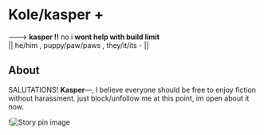 # Kole/kasper +

---> **kasper !!** no i **wont help with build limit**  
|| he/him , puppy/paw/paws , they/it/its - ||

## About

SALUTATIONS! **Kasper**—,  I believe everyone should be free to enjoy fiction without harassment. just block/unfollow me at this point, im open about it now.






!<img src="https://i.pinimg.com/736x/72/29/12/72291200294e31a45b18e5e84074a6c9.jpg" alt="Story pin image"/>


